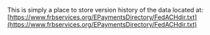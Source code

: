 This is simply a place to store version history of the data located at:
[https://www.frbservices.org/EPaymentsDirectory/FedACHdir.txt](https://www.frbservices.org/EPaymentsDirectory/FedACHdir.txt)

